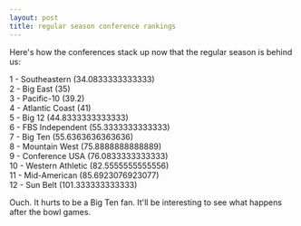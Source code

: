 ```yaml
---
layout: post
title: regular season conference rankings
---
```


Here's how the conferences stack up now that the regular season is behind us:

<p/>
1 - Southeastern (34.0833333333333)<br/>
2 - Big East (35)<br/>
3 - Pacific-10 (39.2)<br/>
4 - Atlantic Coast (41)<br/>
5 - Big 12 (44.8333333333333)<br/>
6 - FBS Independent (55.3333333333333)<br/>
7 - Big Ten (55.6363636363636)<br/>
8 - Mountain West (75.8888888888889)<br/>
9 - Conference USA (76.0833333333333)<br/>
10 - Western Athletic (82.5555555555556)<br/>
11 - Mid-American (85.6923076923077)<br/>
12 - Sun Belt (101.333333333333)

<p/>
Ouch. It hurts to be a Big Ten fan. It'll be interesting to see what happens after the bowl games.
